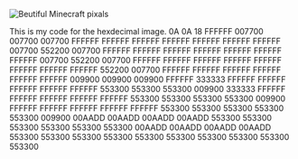 ![Beutiful Minecraft pixals](/../practice/image.html/Minecraft.jpeg)

This is my code for the hexdecimal image.
0A
0A
18
FFFFFF 007700 007700 007700 FFFFFF FFFFFF FFFFFF FFFFFF FFFFFF FFFFFF 
FFFFFF 007700 552200 007700 FFFFFF FFFFFF FFFFFF FFFFFF FFFFFF FFFFFF 
FFFFFF 007700 552200 007700 FFFFFF FFFFFF FFFFFF FFFFFF FFFFFF FFFFFF 
FFFFFF FFFFFF 552200 007700 FFFFFF FFFFFF FFFFFF FFFFFF FFFFFF FFFFFF 
009900 009900 009900 FFFFFF 333333 FFFFFF FFFFFF FFFFFF FFFFFF FFFFFF 
553300 553300 553300 009900 333333 FFFFFF FFFFFF FFFFFF FFFFFF FFFFFF 
553300 553300 553300 553300 009900 FFFFFF FFFFFF FFFFFF FFFFFF FFFFFF 
553300 553300 553300 553300 553300 009900 00AADD 00AADD 00AADD 00AADD 
553300 553300 553300 553300 553300 553300 00AADD 00AADD 00AADD 00AADD 
553300 553300 553300 553300 553300 553300 553300 553300 553300 553300
